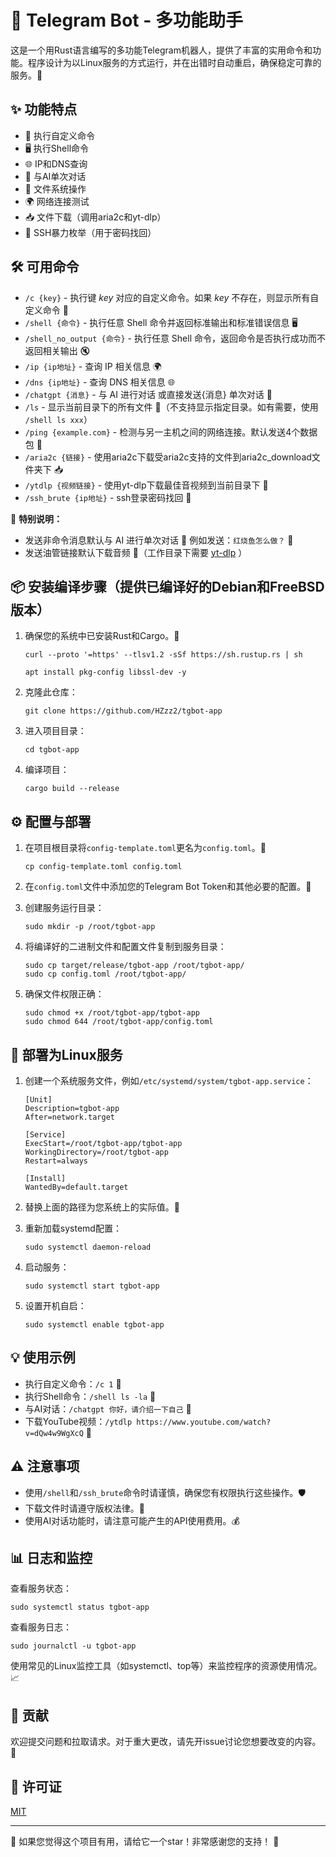 # 🤖 Telegram Bot - 多功能助手

这是一个用Rust语言编写的多功能Telegram机器人，提供了丰富的实用命令和功能。程序设计为以Linux服务的方式运行，并在出错时自动重启，确保稳定可靠的服务。🚀

## ✨ 功能特点

- 🔧 执行自定义命令
- 🖥️ 执行Shell命令
- 🌐 IP和DNS查询
- 🤖 与AI单次对话
- 📂 文件系统操作
- 🌍 网络连接测试
- 📥 文件下载（调用aria2c和yt-dlp）
- 🔑 SSH暴力枚举（用于密码找回）

## 🛠️ 可用命令

- `/c {key}` - 执行键 *key* 对应的自定义命令。如果 *key* 不存在，则显示所有自定义命令 📜
- `/shell {命令}` - 执行任意 Shell 命令并返回标准输出和标准错误信息 🖥️
- `/shell_no_output {命令}` - 执行任意 Shell 命令，返回命令是否执行成功而不返回相关输出 🔇
- `/ip {ip地址}` - 查询 IP 相关信息 🌍
- `/dns {ip地址}` - 查询 DNS 相关信息 🌐
- `/chatgpt {消息}` - 与 AI 进行对话 或直接发送{消息} 单次对话 🤖
- `/ls` - 显示当前目录下的所有文件 📂（不支持显示指定目录。如有需要，使用 `/shell ls xxx`）
- `/ping {example.com}` - 检测与另一主机之间的网络连接。默认发送4个数据包 🏓
- `/aria2c {链接}` - 使用aria2c下载受aria2c支持的文件到aria2c_download文件夹下 📥
- `/ytdlp {视频链接}` - 使用yt-dlp下载最佳音视频到当前目录下 🎥
- `/ssh_brute {ip地址}` - ssh登录密码找回 🔐

📝 **特别说明：**
- 发送非命令消息默认与 AI 进行单次对话 💬 例如发送：`红烧鱼怎么做？` 🍲
- 发送油管链接默认下载音频 🎵（工作目录下需要 [yt-dlp](https://github.com/yt-dlp/yt-dlp?tab=readme-ov-file#release-files) ）

## 📦 安装编译步骤（提供已编译好的Debian和FreeBSD版本）

1. 确保您的系统中已安装Rust和Cargo。🦀
   ```
   curl --proto '=https' --tlsv1.2 -sSf https://sh.rustup.rs | sh
   ```
   ```
   apt install pkg-config libssl-dev -y
   ```
2. 克隆此仓库：
   ```
   git clone https://github.com/HZzz2/tgbot-app
   ```
3. 进入项目目录：
   ```
   cd tgbot-app
   ```
4. 编译项目：
   ```
   cargo build --release
   ```

## ⚙️ 配置与部署

1. 在项目根目录将`config-template.toml`更名为`config.toml`。📄
   ```
   cp config-template.toml config.toml
   ```

2. 在`config.toml`文件中添加您的Telegram Bot Token和其他必要的配置。🔑

3. 创建服务运行目录：
   ```
   sudo mkdir -p /root/tgbot-app
   ```

4. 将编译好的二进制文件和配置文件复制到服务目录：
   ```
   sudo cp target/release/tgbot-app /root/tgbot-app/
   sudo cp config.toml /root/tgbot-app/
   ```

5. 确保文件权限正确：
   ```
   sudo chmod +x /root/tgbot-app/tgbot-app
   sudo chmod 644 /root/tgbot-app/config.toml
   ```


## 🚀 部署为Linux服务

1. 创建一个系统服务文件，例如`/etc/systemd/system/tgbot-app.service`：

   ```
   [Unit]
   Description=tgbot-app
   After=network.target

   [Service]
   ExecStart=/root/tgbot-app/tgbot-app
   WorkingDirectory=/root/tgbot-app
   Restart=always

   [Install]
   WantedBy=default.target
   ```

2. 替换上面的路径为您系统上的实际值。📍

3. 重新加载systemd配置：
   ```
   sudo systemctl daemon-reload
   ```

4. 启动服务：
   ```
   sudo systemctl start tgbot-app
   ```

5. 设置开机自启：
   ```
   sudo systemctl enable tgbot-app
   ```

## 💡 使用示例

- 执行自定义命令：`/c 1` 🔢
- 执行Shell命令：`/shell ls -la` 📁
- 与AI对话：`/chatgpt 你好，请介绍一下自己` 🤖
- 下载YouTube视频：`/ytdlp https://www.youtube.com/watch?v=dQw4w9WgXcQ` 🎵

## ⚠️ 注意事项

- 使用`/shell`和`/ssh_brute`命令时请谨慎，确保您有权限执行这些操作。🛡️
- 下载文件时请遵守版权法律。📜
- 使用AI对话功能时，请注意可能产生的API使用费用。💰

## 📊 日志和监控

查看服务状态：
```
sudo systemctl status tgbot-app
```

查看服务日志：
```
sudo journalctl -u tgbot-app
```

使用常见的Linux监控工具（如systemctl、top等）来监控程序的资源使用情况。📈

## 🤝 贡献

欢迎提交问题和拉取请求。对于重大更改，请先开issue讨论您想要改变的内容。👥

## 📄 许可证

[MIT](https://choosealicense.com/licenses/mit/)

---

🌟 如果您觉得这个项目有用，请给它一个star！非常感谢您的支持！ 🙏
